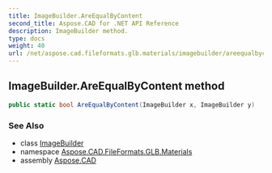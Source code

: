 ```yaml
---
title: ImageBuilder.AreEqualByContent
second_title: Aspose.CAD for .NET API Reference
description: ImageBuilder method. 
type: docs
weight: 40
url: /net/aspose.cad.fileformats.glb.materials/imagebuilder/areequalbycontent/
---
```

## ImageBuilder.AreEqualByContent method

```csharp
public static bool AreEqualByContent(ImageBuilder x, ImageBuilder y)
```

### See Also

* class [ImageBuilder](../)
* namespace [Aspose.CAD.FileFormats.GLB.Materials](../../imagebuilder/)
* assembly [Aspose.CAD](../../../)


